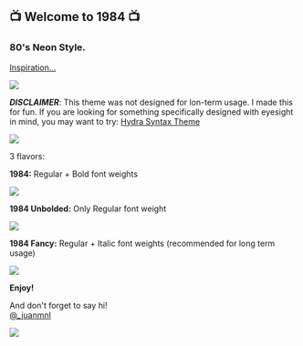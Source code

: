 ## 📺 Welcome to 1984 📺

### **80's Neon Style.**

[Inspiration...](https://www.google.com/search?biw=1680&bih=916&tbm=isch&sa=1&ei=EXTrXIPHOMWp5wKd44OQCQ&q=neon+80%27s&oq=neon+80%27s&gs_l=img.3..0l7j0i8i30l3.29094.31832..32040...1.0..0.155.1430.0j10......0....1..gws-wiz-img.......0i67.WMLF_ojU7PA)

![](https://raw.githubusercontent.com/juanmnl/vs-1984/master/screenshots/raw.png)

**_DISCLAIMER_**: This theme was not designed for lon-term usage. I made this for fun. If you are looking for something specifically designed with eyesight in mind, you may want to try: [Hydra Syntax Theme](https://marketplace.visualstudio.com/items?itemName=juanmnl.vscode-theme-hydra)

![](https://raw.githubusercontent.com/juanmnl/vs-1984/master/screenshots/palette.png)

3 flavors:

**1984:** Regular + Bold font weights

![](https://raw.githubusercontent.com/juanmnl/vs-1984/master/screenshots/1984.png)

**1984 Unbolded:** Only Regular font weight

![](https://raw.githubusercontent.com/juanmnl/vs-1984/master/screenshots/1984-unbolded.png)

**1984 Fancy:** Regular + Italic font weights (recommended for long term usage)

![](https://raw.githubusercontent.com/juanmnl/vs-1984/master/screenshots/1984-fancy.png)

**Enjoy!**

And don't forget to say hi!  
[@\_juanmnl](https://twitter.com/_juanmnl)

![](https://raw.githubusercontent.com/juanmnl/vs-1984/master/screenshots/poster.jpg)
